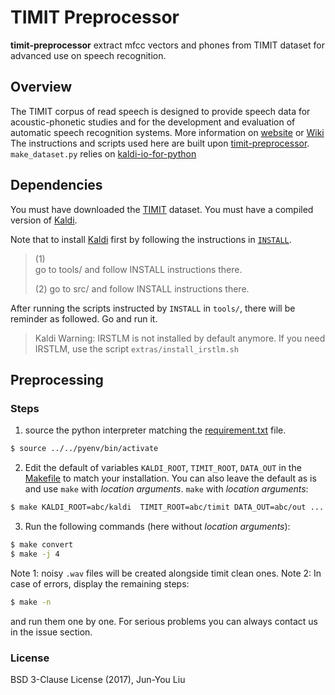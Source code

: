 # TIMIT Preprocessor

**timit-preprocessor** extract mfcc vectors and phones from TIMIT dataset for advanced use on speech recognition.

## Overview
The TIMIT corpus of read speech is designed to provide speech data for acoustic-phonetic studies and for the development and evaluation of automatic speech recognition systems.
More information on [website](https://catalog.ldc.upenn.edu/ldc93s1) or [Wiki](https://en.wikipedia.org/wiki/TIMIT)
The instructions and scripts used here are built upon [timit-preprocessor](https://github.com/orbxball/timit-preprocessor).
`make_dataset.py` relies on [kaldi-io-for-python](https://github.com/vesis84/kaldi-io-for-python)


## Dependencies
You must have downloaded the [TIMIT](https://catalog.ldc.upenn.edu/LDC93S1) dataset.
You must have a compiled version of [Kaldi](https://github.com/kaldi-asr/kaldi).

Note that to install [Kaldi](https://github.com/kaldi-asr/kaldi) first by following the instructions in [`INSTALL`](https://github.com/kaldi-asr/kaldi/blob/master/INSTALL).

> (1)  
> go to tools/ and follow INSTALL instructions there.  
>
> (2) 
> go to src/ and follow INSTALL instructions there.  

After running the scripts instructed by `INSTALL` in `tools/`, there will be reminder as followed. Go and run it.

> Kaldi Warning: IRSTLM is not installed by default anymore. If you need IRSTLM, use the script `extras/install_irstlm.sh`

## Preprocessing
### Steps
1. source the python interpreter matching the [requirement.txt](https://github.com/FirstHandScientist/gm_hmm/tree/master/requirements.txt) file.
```bash
$ source ../../pyenv/bin/activate
```

2. Edit the default of variables `KALDI_ROOT`, `TIMIT_ROOT`, `DATA_OUT` in the [Makefile](https://github.com/FirstHandScientist/gm_hmm/tree/master/src/timit-preprocessor/Makefile) to match your installation.
You can also leave the default as is and use `make` with *location arguments*.
`make` with *location arguments*:
```bash
$ make KALDI_ROOT=abc/kaldi  TIMIT_ROOT=abc/timit DATA_OUT=abc/out ...
```

3. Run the following commands (here without *location arguments*):
```bash
$ make convert
$ make -j 4
```
Note 1: noisy `.wav` files will be created alongside timit clean ones.
Note 2: In case of errors, display the remaining steps:
```bash
$ make -n
```
and run them one by one.
For serious problems you can always contact us in the issue section.

### License
BSD 3-Clause License (2017), Jun-You Liu
